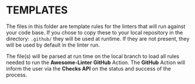 # TEMPLATES

The files in this folder are template rules for the linters that will run against your code base. If you chose to copy these to your local repository in the directory: `.github/` they will be used at runtime. If they are not present, they will be used by default in the linter run.

The file(s) will be parsed at run time on the local branch to load all rules needed to run the **Awesome-Linter** **GitHub** Action.
The **GitHub** Action will inform the user via the **Checks API** on the status and success of the process.
